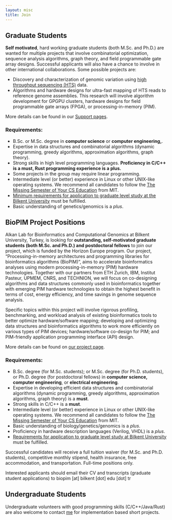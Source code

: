 ```yaml
---
layout: misc
title: Join
---
```



## Graduate Students

**Self motivated**, hard working graduate students (both M.Sc. and Ph.D.) are wanted for multiple projects that involve combinatorial optimization, sequence analysis algorithms, graph theory, and field programmable gate array designs. Successful applicants will also have a chance to involve in other international collaborations. Some possible projects are:

- Discovery and characterization of genomic variation using [high throughput sequencing (HTS)](http://en.wikipedia.org/wiki/DNA_sequencing#High-throughput_sequencing) data.
- Algorithms and hardware designs for ultra-fast mapping of HTS reads to reference genome assemblies. This research will involve  algorithm development for GPGPU clusters, hardware designs for field programmable gate arrays (FPGA), or processing-in-memory (PIM).

More details can be found in our [Support pages](https://www.alkanlab.org/support/).

### Requirements:

- B.Sc. or M.Sc. degree in **computer science** or **computer engineering,**.
- Expertise in data structures and combinatorial algorithms (dynamic programming, greedy algorithms, approximation algorithms, graph theory).
- Strong skills in high level programming languages. **Proficiency in C/C++ is a must, Rust programming experience is a plus.**
- Some projects in the group may require linear programming.
- Intermediate level (or better) experience in Linux or other UNIX-like operating systems. We recommend all candidates to follow the [The Missing Semester of Your CS Education](https://missing.csail.mit.edu/) from MIT.
- [Minimum requirements for application to graduate level study at the Bilkent University](http://mfbe.bilkent.edu.tr/?page_id=17) must be fulfilled.
- Basic understanding of genetics/genomics is a *plus*. 



## BioPIM Project Positions

Alkan Lab for Bioinformatics and Computational Genomics at Bilkent University, Turkey, is looking for **outstanding, self-motivated graduate students (both M.Sc. and Ph.D.) and postdoctoral fellows** to join our project, which is funded by the Horizon Europe program. Our project, “Processing-in-memory architectures and programming libraries for bioinformatics algorithms (BioPIM)”, aims to accelerate bioinformatics analyses using modern processing-in-memory (PIM) hardware technologies. Together with our partners from ETH Zurich, IBM, Institut Pasteur, UPMEM, CNRS, and TECHNION, we will focus on co-designing algorithms and data structures commonly used in bioinformatics together with emerging PIM hardware technologies to obtain the highest benefit in terms of cost, energy efficiency, and time savings in genome sequence analysis.

Specific topics within this project will involve rigorous profiling, benchmarking, and workload analysis of existing bioinformatics tools to better optimize hardware/software mapping; developing and optimizing data structures and bioinformatics algorithms to work more efficiently on various types of PIM devices; hardware/software co-design for PIM; and PIM-friendly application programming interface (API) design.

More details can be found on [our project page](http://www.biopim.eu).

### Requirements:

- B.Sc. degree (for M.Sc. students); or M.Sc. degree (for Ph.D. students), or Ph.D. degree (for postdoctoral fellows) in **computer science, computer engineering**, or **electrical engineering**.
- Expertise in developing efficient data structures and combinatorial algorithms (dynamic programming, greedy algorithms, approximation algorithms, graph theory) is a **must**.
- Strong skills in C/C++ is a **must**.
- Intermediate level (or better) experience in Linux or other UNIX-like operating systems. We recommend all candidates to follow the [The Missing Semester of Your CS Education](https://missing.csail.mit.edu/) from MIT.
- Basic understanding of biology/genetics/genomics is a *plus*.
- Proficiency in hardware description languages (Verilog, VHDL) is a *plus*.
- [Requirements for application to graduate level study at Bilkent University](http://mfbe.bilkent.edu.tr/?page_id=17) must be fulfilled.

Successful candidates will receive a full tuition waiver (for M.Sc. and Ph.D. students), competitive monthly stipend, health insurance, free accommodation, and transportation. Full-time positions only.

Interested applicants should email their CV and transcripts (graduate student applications) to biopim [at] bilkent [dot] edu [dot] tr


## Undergraduate Students

Undergraduate volunteers with good programming skills (C/C++/Java/Rust) are also welcome to contact [me](http://www.cs.bilkent.edu.tr/~calkan/) for implementation based short projects.


